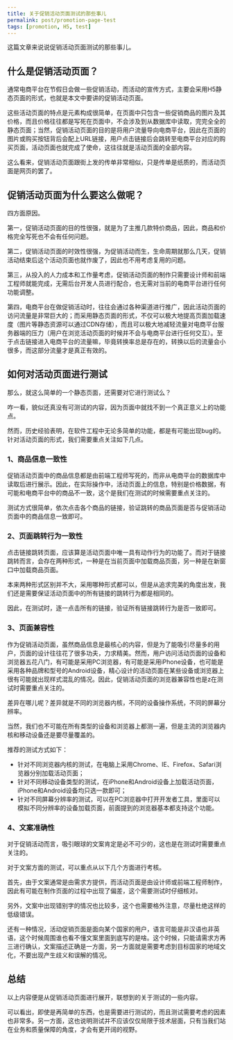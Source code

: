 ```yaml
---
title: 关于促销活动页面测试的那些事儿
permalink: post/promotion-page-test
tags: [promotion, H5, test]
---
```


这篇文章来说说促销活动页面测试的那些事儿。

## 什么是促销活动页面？

通常电商平台在节假日会做一些促销活动，而活动的宣传方式，主要会采用H5静态页面的形式，也就是本文中要讲的促销活动页面。

这些活动页面的特点是元素构成很简单，在页面中只包含一些促销商品的图片及其价格，而且价格往往都是写死在页面中，不会涉及到从数据库中读取，完完全全的静态页面；当然，促销活动页面的目的是将用户流量导向电商平台，因此在页面的图片或购买按钮背后会配上URL链接，用户点击链接后会跳转至电商平台对应的购买页面，活动页面也就完成了使命，这往往就是活动页面的全部内容。

这么看来，促销活动页面跟街上发的传单非常相似，只是传单是纸质的，而活动页面是网页的罢了。

## 促销活动页面为什么要这么做呢？

四方面原因。

第一，促销活动页面的目的性很强，就是为了主推几款特价商品，因此，商品和价格完全写死也不会有任何问题。

第二，促销活动页面的时效性很强，为促销活动而生，生命周期就那么几天，促销活动结束后这个活动页面也就作废了，因此也不用考虑复用的问题。

第三，从投入的人力成本和工作量考虑，促销活动页面的制作只需要设计师和前端工程师就能完成，无需后台开发人员进行配合，也无需对当前的电商平台进行任何功能调整。

第四，电商平台在做促销活动时，往往会通过各种渠道进行推广，因此活动页面的访问流量是非常巨大的；而采用静态页面的形式，不仅可以极大地提高页面加载速度（图片等静态资源可以通过CDN存储），而且可以极大地减轻流量对电商平台服务器端的压力（用户在浏览活动页面的时候并不会与电商平台进行任何交互）。至于点击链接进入电商平台的流量嘛，毕竟转换率总是存在的，转换以后的流量会小很多，而这部分流量才是真正有效的。

## 如何对活动页面进行测试

那么，就这么简单的一个静态页面，还需要对它进行测试么？

咋一看，貌似还真没有可测试的内容，因为页面中就找不到一个真正意义上的功能点。

然而，历史经验表明，在软件工程中无论多简单的功能，都是有可能出现bug的。针对活动页面的形式，我们需要重点关注如下几点。

### 1、商品信息一致性

促销活动页面中的商品信息都是由前端工程师写死的，而非从电商平台的数据库中读取后进行展示。因此，在实际操作中，活动页面上的信息，特别是价格数据，有可能和电商平台中的商品不一致，这个是我们在测试的时候需要重点关注的。

测试方式很简单，依次点击各个商品的链接，验证跳转的商品页面是否与促销活动页面中的商品信息一致即可。

### 2、页面跳转行为一致性

点击链接跳转页面，应该算是活动页面中唯一具有动作行为的功能了。而对于链接跳转而言，会存在两种形式，一种是在当前页面中加载商品页面，另一种是在新窗口中加载商品页面。

本来两种形式区别并不大，采用哪种形式都可以，但是从追求完美的角度出发，我们还是需要保证活动页面中的所有链接的跳转行为都是相同的。

因此，在测试时，逐一点击所有的链接，验证所有链接跳转行为是否一致即可。

### 3、页面兼容性

作为促销活动页面，虽然商品信息是最核心的内容，但是为了能吸引尽量多的用户，页面的设计往往花了很多功夫，力求精美。然而，用户访问活动页面的设备和浏览器五花八门，有可能是采用PC浏览器，有可能是采用iPhone设备，也可能是采用各种品牌和型号的Android设备，精心设计的活动页面在某些设备或浏览器上很有可能就出现样式混乱的情况。因此，促销活动页面的浏览器兼容性也是z在测试时需要重点关注的。

差异在哪儿呢？差异就是不同的浏览器内核，不同的设备操作系统，不同的屏幕分辨率。

当然，我们也不可能在所有类型的设备和浏览器上都测一遍，但是主流的浏览器内核和移动设备还是要尽量覆盖的。

推荐的测试方式如下：

- 针对不同浏览器内核的测试，在电脑上采用Chrome、IE、Firefox、Safari浏览器分别加载活动页面；
- 针对不同移动设备类型的测试，在iPhone和Android设备上加载活动页面，iPhone和Android设备均只选一款即可；
- 针对不同屏幕分辨率的测试，可以在PC浏览器中打开开发者工具，里面可以模拟不同分辨率的设备加载页面，前面提到的浏览器基本都支持这个功能。

### 4、文案准确性

对于促销活动而言，吸引眼球的文案肯定是必不可少的，这也是在测试时需要重点关注的。

对于文案方面的测试，可以重点从以下几个方面进行考核。

首先，由于文案通常是由需求方提供，而活动页面是由设计师或前端工程师制作，因此有可能在制作页面的过程中出现了偏差，这个需要测试时仔细核对。

另外，文案中出现错别字的情况也比较多，这个也需要格外注意，尽量杜绝这样的低级错误。

还有一种情况，活动促销页面是面向某个国家的用户，语言可能是非汉语也非英语，这个时候周围谁也看不懂文案里面到底写的是啥。这个时候，只能请需求方再三进行确认，文案描述正确是一方面，另一方面就是需要考虑到目标国家的地域文化，不要出现产生歧义和误解的情况。

## 总结

以上内容便是从促销活动页面进行展开，联想到的关于测试的一些内容。

可以看出，即使是再简单的东西，也是需要进行测试的，而且测试需要考虑的因素也非常多。另一方面，这也说明测试并不应该仅仅局限于技术层面，只有当我们站在业务和质量保障的角度，才会有更开阔的视野。
